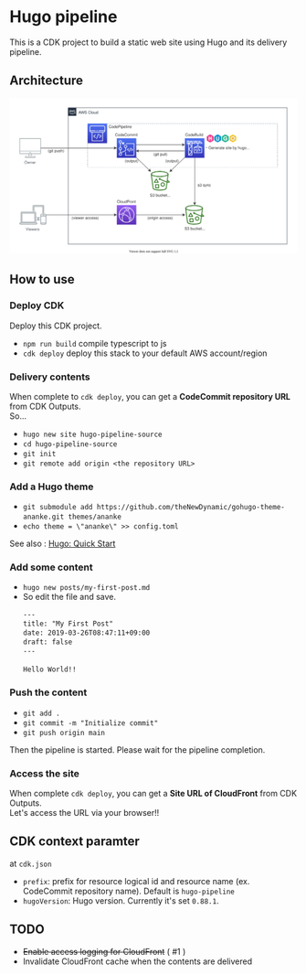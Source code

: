 # Hugo pipeline

This is a CDK project to build a static web site using Hugo and its delivery pipeline.

## Architecture

![Architecture](doc/architecture.svg)

## How to use

### Deploy CDK

Deploy this CDK project.

 * `npm run build`   compile typescript to js
 * `cdk deploy`      deploy this stack to your default AWS account/region

### Delivery contents

When complete to `cdk deploy`, you can get a **CodeCommit repository URL** from CDK Outputs.  
So...

* `hugo new site hugo-pipeline-source`
* `cd hugo-pipeline-source`
* `git init`
* `git remote add origin <the repository URL>`

### Add a Hugo theme

* `git submodule add https://github.com/theNewDynamic/gohugo-theme-ananke.git themes/ananke`
* `echo theme = \"ananke\" >> config.toml`

See also : [Hugo: Quick Start](https://gohugo.io/getting-started/quick-start/
)
### Add some content

* `hugo new posts/my-first-post.md`
* So edit the file and save.
    ```
    ---
    title: "My First Post"
    date: 2019-03-26T08:47:11+09:00
    draft: false
    ---

    Hello World!!
    ```

### Push the content

* `git add .`
* `git commit -m "Initialize commit"`
* `git push origin main`

Then the pipeline is started. Please wait for the pipeline completion.

### Access the site

When complete `cdk deploy`, you can get a **Site URL of CloudFront** from CDK Outputs.  
Let's access the URL via your browser!!

## CDK context paramter

at `cdk.json`

* `prefix`: prefix for resource logical id and resource name (ex. CodeCommit repository name).
 Default is `hugo-pipeline`
* `hugoVersion`: Hugo version. Currently it's set `0.88.1`.

## TODO

* ~~Enable access logging for CloudFront~~ ( #1 )
* Invalidate CloudFront cache when the contents are delivered